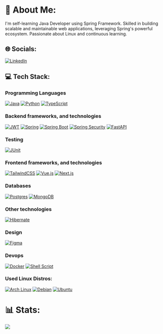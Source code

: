# 👤 About Me:
I'm self-learning Java Developer using Spring Framework. Skilled in building scalable and maintainable web applications, leveraging Spring's powerful ecosystem. Passionate about Linux and continuous learning.

## 🌐 Socials:
[![LinkedIn](https://img.shields.io/badge/LinkedIn-%230077B5.svg?logo=linkedin&logoColor=white)](https://linkedin.com/in/widua)
## 💻 Tech Stack:
### Programming Languages
[![Java](https://img.shields.io/badge/java-%23ED8B00.svg?style=for-the-badge&logo=java&logoColor=white)](https://docs.oracle.com/en/java/javase/17/docs/api/index.html)
[![Python](https://img.shields.io/badge/python-3670A0?style=for-the-badge&logo=python&logoColor=ffdd54)](https://docs.python.org/3/)
[![TypeScript](https://img.shields.io/badge/typescript-%23007ACC.svg?style=for-the-badge&logo=typescript&logoColor=white)](https://www.typescriptlang.org/docs/)
### Backend frameworks, and technologies
[![JWT](https://img.shields.io/badge/JWT-black?style=for-the-badge&logo=JSON%20web%20tokens)](https://jwt.io/introduction)
[![Spring](https://img.shields.io/badge/spring-%236DB33F.svg?style=for-the-badge&logo=spring&logoColor=white)](https://spring.io/)
[![Spring Boot](https://img.shields.io/badge/Spring%20Boot-6DB33F.svg?style=for-the-badge&logo=Spring-Boot&logoColor=white)](https://start.spring.io/)
[![Spring Security](https://img.shields.io/badge/Spring%20Security-6DB33F.svg?style=for-the-badge&logo=Spring-Security&logoColor=white)](https://spring.io/projects/spring-security)
[![FastAPI](https://img.shields.io/badge/FastAPI-005571?style=for-the-badge&logo=fastapi)](https://fastapi.tiangolo.com/)
### Testing
[![JUnit](https://img.shields.io/badge/JUnit5-25A162.svg?style=for-the-badge&logo=JUnit5&logoColor=white)](https://junit.org/junit5/docs/current/user-guide/)
### Frontend frameworks, and technologies
[![TailwindCSS](https://img.shields.io/badge/tailwindcss-%2338B2AC.svg?style=for-the-badge&logo=tailwind-css&logoColor=white)](https://tailwindcss.com/docs/installation)
[![Vue.js](https://img.shields.io/badge/vuejs-%2335495e.svg?style=for-the-badge&logo=vuedotjs&logoColor=%234FC08D)](https://vuejs.org/guide/introduction.html)
[![Next.js](https://img.shields.io/badge/next.js-000000?style=for-the-badge&logo=nextdotjs&logoColor=white)](https://nextjs.org/docs)
### Databases
[![Postgres](https://img.shields.io/badge/postgres-%23316192.svg?style=for-the-badge&logo=postgresql&logoColor=white)](https://www.postgresql.org/docs/)
[![MongoDB](https://img.shields.io/badge/MongoDB-%234ea94b.svg?style=for-the-badge&logo=mongodb&logoColor=white)](https://www.mongodb.com/docs/)
### Other technologies
[![Hibernate](https://img.shields.io/badge/Hibernate-59666C?style=for-the-badge&logo=Hibernate&logoColor=white)](https://hibernate.org/)
### Design
[![Figma](https://img.shields.io/badge/figma-%23F24E1E.svg?style=for-the-badge&logo=figma&logoColor=white)](https://www.figma.com)
### Devops
[![Docker](https://img.shields.io/badge/docker-%230db7ed.svg?style=for-the-badge&logo=docker&logoColor=white)](https://docs.docker.com/)
[![Shell Script](https://img.shields.io/badge/shell_script-%23121011.svg?style=for-the-badge&logo=gnu-bash&logoColor=white)](https://www.gnu.org/software/bash/manual/bash.html)
### Used Linux Distros:
[![Arch Linux](https://img.shields.io/badge/Arch_Linux-1793D1?style=for-the-badge&logo=arch-linux&logoColor=white)](https://wiki.archlinux.org/)
[![Debian](https://img.shields.io/badge/Debian-A81D33?style=for-the-badge&logo=debian&logoColor=white)](https://www.debian.org/doc/)
[![Ubuntu](https://img.shields.io/badge/Ubuntu-E95420?style=for-the-badge&logo=ubuntu&logoColor=white)](https://ubuntu.com/server/docs)

# 📊 Stats:
![](https://github-readme-stats.vercel.app/api/top-langs/?username=Widua&theme=dark&hide_border=false&include_all_commits=true&count_private=true&layout=compact)

